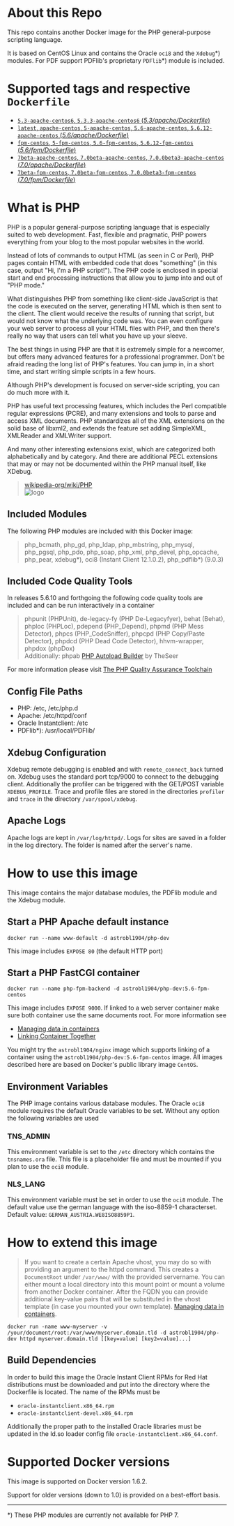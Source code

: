 # About this Repo

This repo contains another Docker image for the PHP general-purpose scripting language.

It is based on CentOS Linux and contains the Oracle `oci8` and the
`Xdebug`\*) modules. For PDF support PDFlib's proprietary `PDFlib`\*) module is
included.

# Supported tags and respective `Dockerfile`

- [`5.3-apache-centos6`, `5.3.3-apache-centos6` (*5.3/apache/Dockerfile*)](https://github.com/astrobl1904/docker-library/tree/master/php-dev/5.3/apache/Dockerfile)
- [`latest`, `apache-centos`, `5-apache-centos`, `5.6-apache-centos`, `5.6.12-apache-centos` (*5.6/apache/Dockerfile*)](https://github.com/astrobl1904/docker-library/tree/master/php-dev/5.6/apache/Dockerfile)
- [`fpm-centos`, `5-fpm-centos`, `5.6-fpm-centos`, `5.6.12-fpm-centos` (*5.6/fpm/Dockerfile*)](https://github.com/astrobl1904/docker-library/tree/master/php-dev/5.6/fpm/Dockerfile)
- [`7beta-apache-centos`, `7.0beta-apache-centos`, `7.0.0beta3-apache-centos` (*7.0/apache/Dockerfile*)](https://github.com/astrobl1904/docker-library/tree/master/php-dev/7.0/apache/Dockerfile)
- [`7beta-fpm-centos`, `7.0beta-fpm-centos`, `7.0.0beta3-fpm-centos` (*7.0/fpm/Dockerfile*)](https://github.com/astrobl1904/docker-library/tree/master/php-dev/7.0/fpm/Dockerfile)

# What is PHP

PHP is a popular general-purpose scripting language that is especially suited to web development.
Fast, flexible and pragmatic, PHP powers everything from your blog to the most popular websites in the world.

Instead of lots of commands to output HTML (as seen in C or Perl), PHP pages contain HTML with embedded code that does "something" (in this case, output "Hi, I'm a PHP script!"). The PHP code is enclosed in special start and end processing instructions <?php and ?> that allow you to jump into and out of "PHP mode."

What distinguishes PHP from something like client-side JavaScript is that the code is executed on the server, generating HTML which is then sent to the client. The client would receive the results of running that script, but would not know what the underlying code was. You can even configure your web server to process all your HTML files with PHP, and then there's really no way that users can tell what you have up your sleeve.

The best things in using PHP are that it is extremely simple for a newcomer, but offers many advanced features for a professional programmer. Don't be afraid reading the long list of PHP's features. You can jump in, in a short time, and start writing simple scripts in a few hours.

Although PHP's development is focused on server-side scripting, you can do much more with it.

PHP has useful text processing features, which includes the Perl compatible regular expressions (PCRE), and many extensions and tools to parse and access XML documents. PHP standardizes all of the XML extensions on the solid base of libxml2, and extends the feature set adding SimpleXML, XMLReader and XMLWriter support.

And many other interesting extensions exist, which are categorized both alphabetically and by category. And there are additional PECL extensions that may or may not be documented within the PHP manual itself, like XDebug.

> [wikipedia-org/wiki/PHP](http://en.wikipedia.org/wiki/PHP)  
![logo](http://php.net/images/logos/php-med-trans.png)

## Included Modules

The following PHP modules are included with this Docker image:

> php\_bcmath, php\_gd, php\_ldap, php\_mbstring, php\_mysql, php\_pgsql, php\_pdo, php\_soap, php\_xml, php\_devel, php\_opcache, php\_pear, 
> xdebug\*), oci8 (Instant Client 12.1.0.2), php\_pdflib\*) (9.0.3)

## Included Code Quality Tools ##

In releases 5.6.10 and forthgoing the following code quality tools are included and can be run interactively in a container

> phpunit (PHPUnit), de-legacy-fy (PHP De-Legacyfyer), behat (Behat), phploc (PHPLoc), pdepend (PHP\_Depend), phpmd (PHP Mess Detector),
> phpcs (PHP\_CodeSniffer), phpcpd (PHP Copy/Paste Detector), phpdcd (PHP Dead Code Detector), hhvm-wrapper, phpdox (phpDox)  
> Additionally: phpab [PHP Autoload Builder](https://github.com/theseer/Autoload) by TheSeer

For more information please visit [The PHP Quality Assurance Toolchain](http://phpqatools.org)

## Config File Paths

- PHP: /etc, /etc/php.d
- Apache: /etc/httpd/conf
- Oracle Instantclient: /etc
- PDFlib\*): /usr/local/PDFlib/

## Xdebug Configuration

Xdebug remote debugging is enabled and with `remote_connect_back` turned on. 
Xdebug uses the standard port tcp/9000 to connect to the debugging client. 
Additionally the profiler can be triggered with the GET/POST variable 
`XDEBUG_PROFILE`. Trace and profile files are stored in the directories
`profiler` and `trace` in the directory `/var/spool/xdebug`.
## Apache Logs

Apache logs are kept in `/var/log/httpd/`. Logs for sites are saved in a 
folder in the log directory. The folder is named after the server's name.

# How to use this image

This image contains the major database modules, the PDFlib module and the Xdebug module.

## Start a PHP Apache default instance

    docker run --name www-default -d astrobl1904/php-dev
    
This image includes `EXPOSE 80` (the default HTTP port)

## Start a PHP FastCGI container

    docker run --name php-fpm-backend -d astrobl1904/php-dev:5.6-fpm-centos
    
This image includes `EXPOSE 9000`. If linked to a web server container make sure both container use the same documents root. For more information see

- [Managing data in containers](https://docs.docker.com/userguide/dockervolumes/#volume)
- [Linking Container Together](https://docs.docker.com/userguide/dockerlinks/)

You might try the `astrobl1904/nginx` image which supports linking of a container using the `astrobl1904/php-dev:5.6-fpm-centos` image. All images described here are based on Docker's public library image `CentOS`.

## Environment Variables

The PHP image contains various database modules. The Oracle `oci8` module requires the default Oracle variables to be set. Without any option the following variables are used

### TNS_ADMIN

This environment variable is set to the `/etc` directory which contains the `tnsnames.ora` file. This file is a placeholder file and must be mounted if you plan to use the `oci8` module.

### NLS_LANG

This environment variable must be set in order to use the `oci8` module. The default value use the german language with the iso-8859-1 characterset. Default value: `GERMAN_AUSTRIA.WE8ISO8859P1`.

# How to extend this image

> If you want to create a certain Apache vhost, you may do so with providing an argument to the httpd command. This creates a `DocumentRoot` under `/var/www/` with the provided servername. You can either mount a local directory into this mount point or mount a volume from another Docker container. After the FQDN you can provide additional key-value pairs that will be substituted in the vhost template (in case you mounted your own template).
> [Managing data in containers](https://docs.docker.com/userguide/dockervolumes/#volume).

    docker run -name www-myserver -v /your/document/root:/var/www/myserver.domain.tld -d astrobl1904/php-dev httpd myserver.domain.tld [[key=value] [key2=value]...]

## Build Dependencies

In order to build this image the Oracle Instant Client RPMs for Red Hat distributions must be downloaded and put into the directory where the Dockerfile is located. The name of the RPMs must be

- `oracle-instantclient.x86_64.rpm`
- `oracle-instantclient-devel.x86_64.rpm`

Additionally the proper path to the installed Oracle libraries must be updated in the ld.so loader config file `oracle-instantclient.x86_64.conf`.

# Supported Docker versions

This image is supported on Docker version 1.6.2.

Support for older versions (down to 1.0) is provided on a best-effort basis.

---
\*) These PHP modules are currently not available for PHP 7.